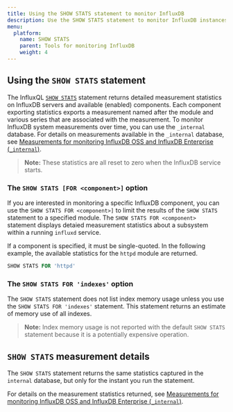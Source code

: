 ```yaml
---
title: Using the SHOW STATS statement to monitor InfluxDB
description: Use the SHOW STATS statement to monitor InfluxDB instances.
menu:
  platform:
    name: SHOW STATS
    parent: Tools for monitoring InfluxDB
    weight: 4
---
```


## Using the `SHOW STATS` statement

The InfluxQL [`SHOW STATS`](https://docs.influxdata.com/influxdb/v1.6/query_language/spec#show-stats)
statement returns detailed measurement statistics on InfluxDB servers and available (enabled) components.
Each component exporting statistics exports a measurement named after the module and various series that are associated with the measurement.
To monitor InfluxDB system measurements over time, you can use the `_internal` database.
For details on measurements available in the `_internal` database, see [Measurements for monitoring InfluxDB OSS and InfluxDB Enterprise (`_internal`)](/platform/monitoring/tools/measurements-internal/).

> **Note:** These statistics are all reset to zero when the InfluxDB service starts.

### The `SHOW STATS [FOR <component>]` option

If you are interested in monitoring a specific InfluxDB component, you can use the `SHOW STATS FOR <component>]` to limit the results of the `SHOW STATS` statement to a specified module. The `SHOW STATS FOR <component>` statement displays detaied measurement statistics about a subsystem within a running `influxd` service.

If a component is specified, it must be single-quoted. In the following example, the available statistics for the `httpd` module are returned.

```sql
SHOW STATS FOR 'httpd'
```

### The `SHOW STATS FOR 'indexes'` option

The  `SHOW STATS` statement does not list index memory usage unless you use the `SHOW STATS FOR 'indexes'` statement. This statement returns an estimate of memory use of all indexes.

> **Note:** Index memory usage is not reported with the default `SHOW STATS` statement because it is a potentially expensive operation.

## `SHOW STATS` measurement details

The `SHOW STATS` statement returns the same statistics captured in the `internal` database, but only for the instant you run the statement.

For details on the measurement statistics returned, see [Measurements for monitoring InfluxDB OSS and InfluxDB Enterprise (`_internal`)](/platform/monitoring/tools/measurements-internal/).
